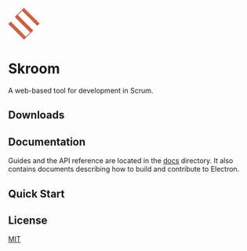 ![Skroom Logo](https://github.com/inverted-anti-gravity-cheese-jr/skroom/blob/master/Logo.png)

# Skroom
A web-based tool for development in Scrum.

## Downloads

## Documentation

Guides and the API reference are located in the
[docs](https://github.com/electron/electron/tree/master/docs) directory. It also
contains documents describing how to build and contribute to Electron.

## Quick Start


## License

[MIT](https://github.com/inverted-anti-gravity-cheese-jr/skroom/blob/master/LICENSE)
